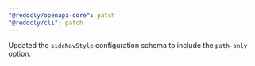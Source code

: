 ```yaml
---
"@redocly/openapi-core": patch
"@redocly/cli": patch
---
```


Updated the `sideNavStyle` configuration schema to include the `path-only` option.
